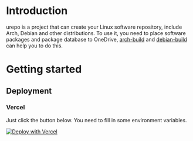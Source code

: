 # Introduction
urepo is a project that can create your Linux software repository, include  Arch, Debian and other distributions. To use it, you need to place software packages and package database to OneDrive, [arch-build](https://github.com/vifly/arch-build) and [debian-build](https://github.com/vifly/debian-build) can help you to do this.

# Getting started


## Deployment
### Vercel
Just click the button below. You need to fill in some environment variables.

[![Deploy with Vercel](https://vercel.com/button)](https://vercel.com/new/clone?repository-url=https%3A%2F%2Fgithub.com%2FBlockG-ws%2Faod_repo&env=code,path,client_secret,client_id,refresh_token)

